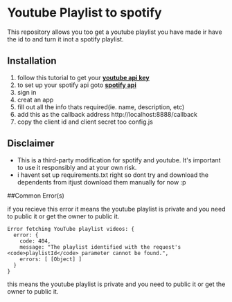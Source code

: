 # Youtube Playlist to spotify

This repository allows you too get a youtube playlist you have made ir have the id to and turn it inot a spotify playlist.


## Installation

1. follow this tutorial to get your **[youtube api key](https://www.youtube.com/watch?v=2HRtQhj4HoQ&embeds_referring_euri=https%3A%2F%2Fwww.bing.com%2F&embeds_referring_origin=https%3A%2F%2Fwww.bing.com&source_ve_path=Mjg2NjY)** 
2. to set up your spotify api goto **[spotify api](https://developer.spotify.com/dashboard)**
3. sign in
4. creat an app
5. fill out all the info thats required(ie. name, description, etc)
6. add this as the callback address http://localhost:8888/callback
7. copy the client id and client secret too config.js


## Disclaimer

* This is a third-party modification for spotify and youtube.  It's important to use it responsibly and at your own risk.
* i havent set up requirements.txt right so dont try and download the dependents from itjust download them manually for now :p


##Common Error(s)

if you recieve this error it means the youtube playlist is private and you need to public it or get the owner to public it.

```
Error fetching YouTube playlist videos: {
  error: {
    code: 404,
    message: "The playlist identified with the request's <code>playlistId</code> parameter cannot be found.",
    errors: [ [Object] ]
  }
}
```
this means the youtube playlist is private and you need to public it or get the owner to public it.



